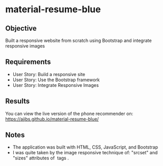 # material-resume-blue

## Objective 
Built a responsive website from scratch using Bootstrap and integrate responsive images

## Requirements
* User Story: Build a responsive site
* User Story: Use the Bootstrap framework
* User Story: Integrate Responsive Images

## Results
You can view the live version of the phone recommender on: https://ajibs.github.io/material-resume-blue/

## Notes
* The application was built with HTML, CSS, JavaScript, and Bootstrap
* I was quite taken by the image responsive technique of: "srcset" and "sizes" attributes of <img> tags .



